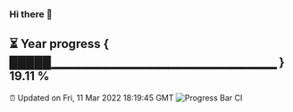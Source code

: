 ### Hi there 👋
⏳ Year progress { █████▁▁▁▁▁▁▁▁▁▁▁▁▁▁▁▁▁▁▁▁▁▁▁▁▁ } 19.11 %
---
⏰ Updated on Fri, 11 Mar 2022 18:19:45 GMT
![Progress Bar CI](https://github.com/liununu/liununu/workflows/Progress%20Bar%20CI/badge.svg)
